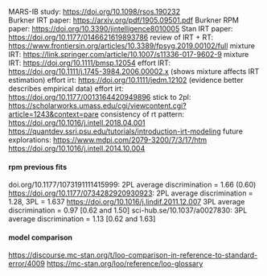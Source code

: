 MARS-IB study: https://doi.org/10.1098/rsos.190232   
Burkner IRT paper: https://arxiv.org/pdf/1905.09501.pdf
Burkner RPM paper: https://doi.org/10.3390/jintelligence8010005
Stan IRT paper: https://doi.org/10.1177/0146621619893786
review of IRT + RT: https://www.frontiersin.org/articles/10.3389/fpsyg.2019.00102/full
mixture IRT: https://link.springer.com/article/10.1007/s11336-017-9602-9
mixture IRT: https://doi.org/10.1111/bmsp.12054
effort IRT: https://doi.org/10.1111/j.1745-3984.2006.00002.x (shows mixture affects IRT estimation)
effort irt: https://doi.org/10.1111/jedm.12102 (evidence better describes empirical data)
effort irt: https://doi.org/10.1177/0013164420949896
stick to 2pl: https://scholarworks.umass.edu/cgi/viewcontent.cgi?article=1243&context=pare
consistency of rt pattern: https://doi.org/10.1016/j.intell.2018.04.001
https://quantdev.ssri.psu.edu/tutorials/introduction-irt-modeling
future explorations: https://www.mdpi.com/2079-3200/7/3/17/htm
https://doi.org/10.1016/j.intell.2014.10.004

#### rpm previous fits
doi.org/10.1177/1073191111415999: 2PL average discrimination = 1.66 (0.60)
https://doi.org/10.1177/0734282920930923: 2PL average discrimination = 1.28, 3PL = 1.637
https://doi.org/10.1016/j.lindif.2011.12.007 3PL average discrimination = 0.97 [0.62 and 1.50]
sci-hub.se/10.1037/a0027830: 3PL average discrimination = 1.13 [0.62 and 1.63]

#### model comparison
https://discourse.mc-stan.org/t/loo-comparison-in-reference-to-standard-error/4009
https://mc-stan.org/loo/reference/loo-glossary
